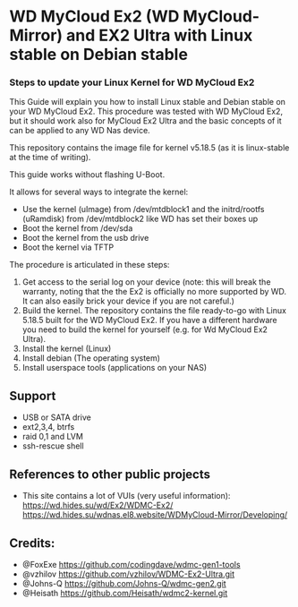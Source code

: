 # WD MyCloud Ex2 (WD MyCloud-Mirror) and EX2 Ultra with Linux stable on Debian stable

### Steps to update your Linux Kernel for WD MyCloud Ex2

This Guide will explain you how to install Linux stable and Debian stable on your WD MyCloud Ex2.
This procedure was tested with WD MyCloud Ex2, but it should work also for MyCloud Ex2 Ultra and the basic concepts of it can be applied to any WD Nas device.

This repository contains the image file for kernel v5.18.5 (as it is linux-stable at the time of writing).

This guide works without flashing U-Boot.

It allows for several ways to integrate the kernel:
* Use the kernel (uImage) from /dev/mtdblock1 and the initrd/rootfs (uRamdisk) from /dev/mtdblock2 like WD has set their boxes up
* Boot the kernel from /dev/sda
* Boot the kernel from the usb drive
* Boot the kernel via TFTP

The procedure is articulated in these steps:
1. Get access to the serial log on your device (note: this will break the warranty, noting that the the Ex2 is officially no more supported by WD. It can also easily brick your device if you are not careful.)
2. Build the kernel. The repository contains the file ready-to-go with Linux 5.18.5 built for the WD MyCloud Ex2. If you have a different hardware you need to build the kernel for yourself (e.g. for Wd MyCloud Ex2 Ultra). 
3. Install the kernel (Linux)
4. Install debian (The operating system)
5. Install userspace tools (applications on your NAS)

## Support
+ USB or SATA drive 
+ ext2,3,4, btrfs
+ raid 0,1 and LVM
+ ssh-rescue shell

## References to other public projects
+ This site contains a lot of VUIs (very useful information): 
  https://wd.hides.su/wd/Ex2/WDMC-Ex2/
  https://wd.hides.su/wdnas.el8.website/WDMyCloud-Mirror/Developing/

## Credits:
+ @FoxExe https://github.com/codingdave/wdmc-gen1-tools
+ @vzhilov https://github.com/vzhilov/WDMC-Ex2-Ultra.git
+ @Johns-Q https://github.com/Johns-Q/wdmc-gen2.git
+ @Heisath https://github.com/Heisath/wdmc2-kernel.git
